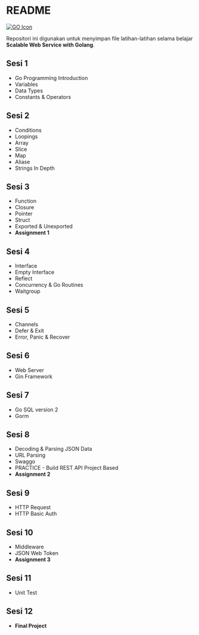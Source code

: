 # README
[![GO Icon](https://cdn.icon-icons.com/icons2/2699/PNG/128/golang_official_logo_icon_169092.png)](https://go.dev)

Repositori ini digunakan untuk menyimpan file latihan-latihan selama belajar **Scalable Web Service with Golang**.

## Sesi 1
- Go Programming Introduction
- Variables
- Data Types
- Constants & Operators

## Sesi 2
- Conditions
- Loopings
- Array
- Slice
- Map
- Aliase
- Strings In Depth

## Sesi 3
- Function
- Closure
- Pointer
- Struct
- Exported & Unexported
- **Assignment 1**

## Sesi 4
- Interface
- Empty Interface
- Reflect
- Concurrency & Go Routines
- Waitgroup

## Sesi 5
- Channels
- Defer & Exit
- Error, Panic & Recover

## Sesi 6
- Web Server
- Gin Framework

## Sesi 7
- Go SQL version 2
- Gorm

## Sesi 8
- Decoding & Parsing JSON Data
- URL Parsing
- Swaggo
- PRACTICE - Build REST API Project Based
- **Assignment 2**

## Sesi 9
- HTTP Request
- HTTP Basic Auth

## Sesi 10
- Middleware
- JSON Web Token
- **Assignment 3**

## Sesi 11
- Unit Test

## Sesi 12
- **Final Project**

